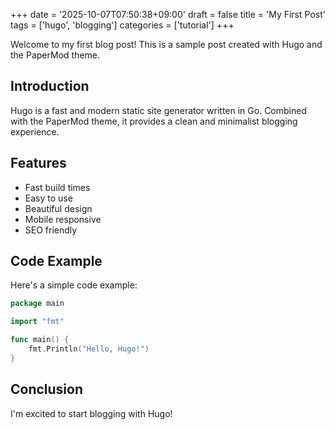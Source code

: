 +++
date = '2025-10-07T07:50:38+09:00'
draft = false
title = 'My First Post'
tags = ['hugo', 'blogging']
categories = ['tutorial']
+++

Welcome to my first blog post! This is a sample post created with Hugo and the PaperMod theme.

## Introduction

Hugo is a fast and modern static site generator written in Go. Combined with the PaperMod theme, it provides a clean and minimalist blogging experience.

## Features

- Fast build times
- Easy to use
- Beautiful design
- Mobile responsive
- SEO friendly

## Code Example

Here's a simple code example:

```go
package main

import "fmt"

func main() {
    fmt.Println("Hello, Hugo!")
}
```

## Conclusion

I'm excited to start blogging with Hugo!
